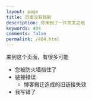 ```yaml
---
layout: page
title: 页面没有找到
description: 你来到了一片荒芜之地
keywords: 404
comments: false
permalink: /404.html
---
```


来到这个页面，有很多可能

- 您被防火墙挡住了
- 链接错误
  - 博客搬迁造成的旧链接失效
- 我写错了







